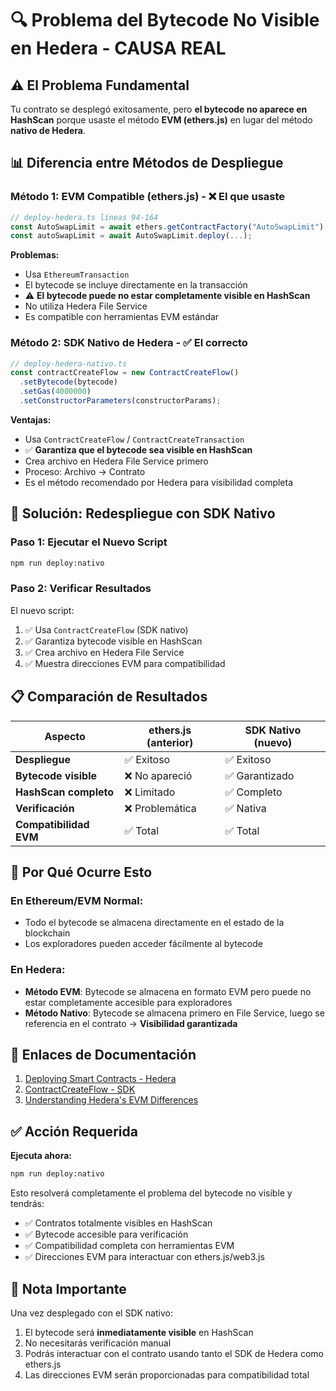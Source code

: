 # 🔍 Problema del Bytecode No Visible en Hedera - CAUSA REAL

## ⚠️ El Problema Fundamental

Tu contrato se desplegó exitosamente, pero **el bytecode no aparece en HashScan** porque usaste el método **EVM (ethers.js)** en lugar del método **nativo de Hedera**.

## 📊 Diferencia entre Métodos de Despliegue

### Método 1: EVM Compatible (ethers.js) - ❌ El que usaste
```typescript
// deploy-hedera.ts líneas 94-164
const AutoSwapLimit = await ethers.getContractFactory("AutoSwapLimit");
const autoSwapLimit = await AutoSwapLimit.deploy(...);
```

**Problemas:**
- Usa `EthereumTransaction`
- El bytecode se incluye directamente en la transacción
- ⚠️ **El bytecode puede no estar completamente visible en HashScan**
- No utiliza Hedera File Service
- Es compatible con herramientas EVM estándar

### Método 2: SDK Nativo de Hedera - ✅ El correcto
```typescript
// deploy-hedera-nativo.ts 
const contractCreateFlow = new ContractCreateFlow()
  .setBytecode(bytecode)
  .setGas(4000000)
  .setConstructorParameters(constructorParams);
```

**Ventajas:**
- Usa `ContractCreateFlow` / `ContractCreateTransaction`
- ✅ **Garantiza que el bytecode sea visible en HashScan**
- Crea archivo en Hedera File Service primero
- Proceso: Archivo → Contrato
- Es el método recomendado por Hedera para visibilidad completa

## 🔧 Solución: Redespliegue con SDK Nativo

### Paso 1: Ejecutar el Nuevo Script
```bash
npm run deploy:nativo
```

### Paso 2: Verificar Resultados
El nuevo script:
1. ✅ Usa `ContractCreateFlow` (SDK nativo)
2. ✅ Garantiza bytecode visible en HashScan
3. ✅ Crea archivo en Hedera File Service
4. ✅ Muestra direcciones EVM para compatibilidad

## 📋 Comparación de Resultados

| Aspecto | ethers.js (anterior) | SDK Nativo (nuevo) |
|---------|---------------------|---------------------|
| **Despliegue** | ✅ Exitoso | ✅ Exitoso |
| **Bytecode visible** | ❌ No apareció | ✅ Garantizado |
| **HashScan completo** | ❌ Limitado | ✅ Completo |
| **Verificación** | ❌ Problemática | ✅ Nativa |
| **Compatibilidad EVM** | ✅ Total | ✅ Total |

## 🎯 Por Qué Ocurre Esto

### En Ethereum/EVM Normal:
- Todo el bytecode se almacena directamente en el estado de la blockchain
- Los exploradores pueden acceder fácilmente al bytecode

### En Hedera:
- **Método EVM**: Bytecode se almacena en formato EVM pero puede no estar completamente accesible para exploradores
- **Método Nativo**: Bytecode se almacena primero en File Service, luego se referencia en el contrato → **Visibilidad garantizada**

## 🔗 Enlaces de Documentación

1. [Deploying Smart Contracts - Hedera](https://docs.hedera.com/hedera/core-concepts/smart-contracts/deploying-smart-contracts)
2. [ContractCreateFlow - SDK](https://docs.hedera.com/hedera/sdks-and-apis/sdks/smart-contracts/create-a-smart-contract)
3. [Understanding Hedera's EVM Differences](https://docs.hedera.com/hedera/core-concepts/smart-contracts/understanding-hederas-evm-differences-and-compatibility)

## ✅ Acción Requerida

**Ejecuta ahora:**
```bash
npm run deploy:nativo
```

Esto resolverá completamente el problema del bytecode no visible y tendrás:
- ✅ Contratos totalmente visibles en HashScan
- ✅ Bytecode accesible para verificación
- ✅ Compatibilidad completa con herramientas EVM
- ✅ Direcciones EVM para interactuar con ethers.js/web3.js

## 📝 Nota Importante

Una vez desplegado con el SDK nativo:
1. El bytecode será **inmediatamente visible** en HashScan
2. No necesitarás verificación manual
3. Podrás interactuar con el contrato usando tanto el SDK de Hedera como ethers.js
4. Las direcciones EVM serán proporcionadas para compatibilidad total